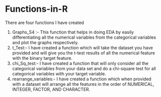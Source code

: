 # Functions-in-R
There are four functions I have created

1. Graphs_S4 :- This function that helps in doing EDA by easily differentiating all the numerical variables from the categorical variables and plot the graphs respectively.
2. t_Test:- I have created a function which will take the dataset you have provided and will give you the t-test results of all the numerical feature with the binary target                    feature.
3. chi_Sq_test:- I have created a function that will only consider all the categorical variables from your data set and do a chi-square test for all categorical variables with                       your target variable.
4. rearrange_variables:- I have created a function which when provided with a dataset will arrange all the features in the order of NUMERICAL, INTEGER, FACTOR, AND CHARACTER.
